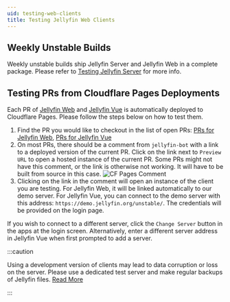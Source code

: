 ```yaml
---
uid: testing-web-clients
title: Testing Jellyfin Web Clients
---
```


## Weekly Unstable Builds

Weekly unstable builds ship Jellyfin Server and Jellyfin Web in a complete package. Please refer to [Testing Jellyfin Server](/docs/general/testing/server/) for more info.

## Testing PRs from Cloudflare Pages Deployments

Each PR of [Jellyfin Web](https://github.com/jellyfin/jellyfin-web) and [Jellyfin Vue](https://github.com/jellyfin/jellyfin-vue) is automatically deployed to Cloudflare Pages. Please follow the steps below on how to test them.

1. Find the PR you would like to checkout in the list of open PRs: [PRs for Jellyfin Web](https://github.com/jellyfin/jellyfin-web/pulls), [PRs for Jellyfin Vue](https://github.com/jellyfin/jellyfin-vue/pulls)
2. On most PRs, there should be a comment from `jellyfin-bot` with a link to a deployed version of the current PR. Click on the link next to `Preview URL` to open a hosted instance of the current PR. Some PRs might not have this comment, or the link is otherwise not working. It will have to be built from source in this case.
   ![CF Pages Comment](/images/docs/testing/web/cf-pages-comment.png)
3. Clicking on the link in the comment will open an instance of the client you are testing. For Jellyfin Web, it will be linked automatically to our demo server. For Jellyfin Vue, you can connect to the demo server with this address: `https://demo.jellyfin.org/unstable/`. The credentials will be provided on the login page.

If you wish to connect to a different server, click the `Change Server` button in the apps at the login screen. Alternatively, enter a different server address in Jellyfin Vue when first prompted to add a server.

:::caution

Using a development version of clients may lead to data corruption or loss on the server. Please use a dedicated test server and make regular backups of Jellyfin files. [Read More](/docs/general/administration/configuration#server-paths)

:::

